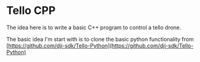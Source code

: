 Tello CPP
=========

The idea here is to write a basic C++ program to control a tello drone.

The basic idea I'm start with is to clone the basic python functionality from [https://github.com/dji-sdk/Tello-Python](https://github.com/dji-sdk/Tello-Python)


